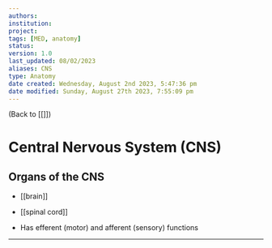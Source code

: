```yaml
---
authors: 
institution: 
project: 
tags: [MED, anatomy]
status: 
version: 1.0
last_updated: 08/02/2023
aliases: CNS
type: Anatomy
date created: Wednesday, August 2nd 2023, 5:47:36 pm
date modified: Sunday, August 27th 2023, 7:55:09 pm
---
```


(Back to [[]])

# Central Nervous System (CNS)

## Organs of the CNS
- [[brain]]
- [[spinal cord]]

- Has efferent (motor) and afferent (sensory) functions



---
